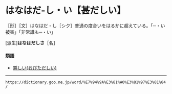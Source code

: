 # はなはだ‐し・い【甚だしい】
［形］［文］はなはだ・し［シク］普通の度合いをはるかに超えている。「─・い被害」「非常識も─・い」

\[派生\]**はなはだしさ**［名］

#### 類語
-   [夥しい(おびただしい)](https://dictionary.goo.ne.jp/word/%E5%A4%A5%E3%81%97%E3%81%84/#jn-32643)

---
`https://dictionary.goo.ne.jp/word/%E7%94%9A%E3%81%A0%E3%81%97%E3%81%84/`